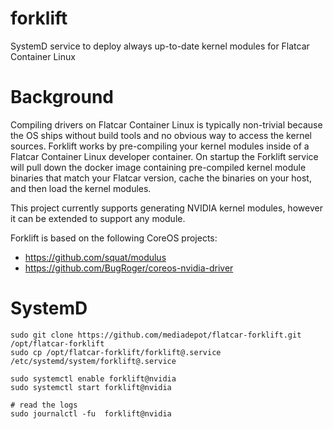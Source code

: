 # forklift

 SystemD service to deploy always up-to-date kernel modules for Flatcar Container Linux

# Background

Compiling drivers on Flatcar Container Linux is typically non-trivial because the OS ships without build tools and no
obvious way to access the kernel sources. Forklift works by pre-compiling your kernel modules inside of a Flatcar Container Linux developer
container. On startup the Forklift service will pull down the docker image containing pre-compiled kernel module binaries that
match your Flatcar version, cache the binaries on your host, and then load the kernel modules.

This project currently supports generating NVIDIA kernel modules, however it can be extended to support any module.

Forklift is based on the following CoreOS projects:

- https://github.com/squat/modulus
- https://github.com/BugRoger/coreos-nvidia-driver

# SystemD

```
sudo git clone https://github.com/mediadepot/flatcar-forklift.git /opt/flatcar-forklift
sudo cp /opt/flatcar-forklift/forklift@.service /etc/systemd/system/forklift@.service

sudo systemctl enable forklift@nvidia
sudo systemctl start forklift@nvidia

# read the logs
sudo journalctl -fu  forklift@nvidia
```
